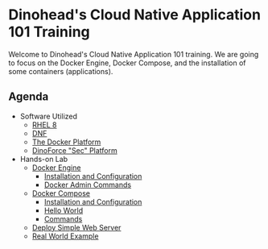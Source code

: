 # Dinohead's Cloud Native Application 101 Training
Welcome to Dinohead's Cloud Native Application 101 training. We are going to focus on the Docker Engine, Docker Compose, and the installation of some containers (applications).

## Agenda
- Software Utilized
  - [RHEL 8](RHEL8/index.md)
  - [DNF](DNF/index.md)
  - [The Docker Platform](Docker/index.md)
  - [DinoForce "Sec" Platform](DinoforceSecPlatform/index.md)
- Hands-on Lab
  - [Docker Engine](engine/index.md)
      - [Installation and Configuration](engine/index.md)
      - [Docker Admin Commands](engine/index.md)
  - [Docker Compose](#docker-compose)
      - [Installation and Configuration](compose/index.md)
      - [Hello World](compose/gettingstarted.md)
      - [Commands](#link)
  - [Deploy Simple Web Server](Testing/index.md)
  - [Real World Example](#link)
